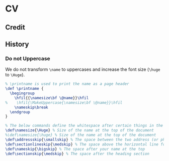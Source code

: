 # CV

## Credit

## History

### Do not Uppercase

We do not transform `\name` to uppercases and increase the font size (`\huge` to `\Huge`).

```latex
% \printname is used to print the name as a page header
\def \printname {
  \begingroup
    \hfil{{\namesize\bf \@name}}\hfil
%    \hfil{\MakeUppercase{\namesize\bf \@name}}\hfil
    \nameskip\break
  \endgroup
}

% The below commands define the whitespace after certain things in the document - they can be \smallskip, \medskip or \bigskip
\def\namesize{\Huge} % Size of the name at the top of the document
%\def\namesize{\huge} % Size of the name at the top of the document
\def\addressskip{\smallskip} % The space between the two address (or phone/email) lines
\def\sectionlineskip{\medskip} % The space above the horizontal line for each section 
\def\nameskip{\bigskip} % The space after your name at the top
\def\sectionskip{\medskip} % The space after the heading section
```
